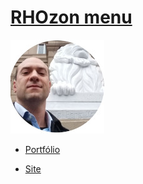 # [RHOzon menu](https://rhozon.github.io/) 

![](me.jpg)

- [Portfólio](https://rhozon.github.io/PortfolioRodrigo.html) 

- [Site](https://rhozon.github.io/site/)


